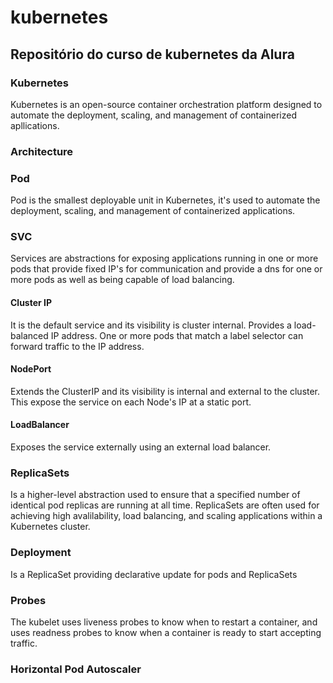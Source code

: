 # kubernetes
## Repositório do curso de kubernetes da Alura

### Kubernetes
Kubernetes is an open-source container orchestration platform designed to automate the deployment, scaling, and management of containerized apllications.

### Architecture

### Pod
Pod is the smallest deployable unit in Kubernetes, it's used to automate the deployment, scaling, and management of containerized applications.

### SVC
Services are abstractions for exposing applications running in one or more pods that provide fixed IP's for communication and provide a dns for one or more pods as well as being capable of load balancing.

#### Cluster IP
It is the default service and its visibility is cluster internal.
Provides a load-balanced IP address. One or more pods that match a label selector can forward traffic to the IP address.

#### NodePort
Extends the ClusterIP and its visibility is internal and external to the cluster.
This expose the service on each Node's IP at a static port.

#### LoadBalancer
Exposes the service externally using an external load balancer.

### ReplicaSets
Is a higher-level abstraction used to ensure that a specified number of identical pod replicas are running at all time. ReplicaSets are often used for achieving high avalilability, load balancing, and scaling applications within a Kubernetes cluster.

### Deployment
Is a ReplicaSet providing declarative update for pods and ReplicaSets

### Probes
The kubelet uses liveness probes to know when to restart a container, and uses readness probes to know when a container is ready to start accepting traffic.

### Horizontal Pod Autoscaler